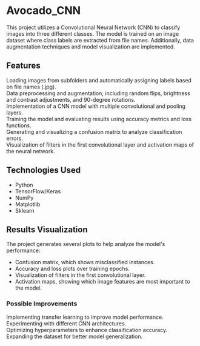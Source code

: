 # Avocado_CNN

This project utilizes a Convolutional Neural Network (CNN) to classify images into three different classes. The model is trained on an image dataset where class labels are extracted from file names. Additionally, data augmentation techniques and model visualization are implemented.


## Features

Loading images from subfolders and automatically assigning labels based on file names (.jpg).  
Data preprocessing and augmentation, including random flips, brightness and contrast adjustments, and 90-degree rotations.  
Implementation of a CNN model with multiple convolutional and pooling layers.  
Training the model and evaluating results using accuracy metrics and loss functions.  
Generating and visualizing a confusion matrix to analyze classification errors.  
Visualization of filters in the first convolutional layer and activation maps of the neural network.  

## Technologies Used
- Python  
- TensorFlow/Keras  
- NumPy  
- Matplotlib  
- Sklearn  

## Results Visualization

The project generates several plots to help analyze the model's performance:
   - Confusion matrix, which shows misclassified instances.  
   - Accuracy and loss plots over training epochs.  
   - Visualization of filters in the first convolutional layer.  
   - Activation maps, showing which image features are most important to the model.  

### Possible Improvements
Implementing transfer learning to improve model performance.  
Experimenting with different CNN architectures.  
Optimizing hyperparameters to enhance classification accuracy.  
Expanding the dataset for better model generalization.  
